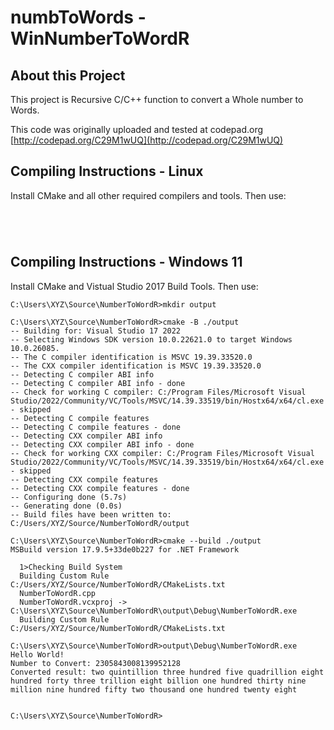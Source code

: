 # numbToWords - WinNumberToWordR

## About this Project
This project is Recursive C/C++ function to convert a Whole number to Words.  
   
This code was originally uploaded and tested at codepad.org  
[http://codepad.org/C29M1wUQ](http://codepad.org/C29M1wUQ)
  
## Compiling Instructions - Linux
Install CMake and all other required compilers and tools.
Then use:
```




```

## Compiling Instructions - Windows 11
Install CMake and Vistual Studio 2017 Build Tools.
Then use:
```
C:\Users\XYZ\Source\NumberToWordR>mkdir output

C:\Users\XYZ\Source\NumberToWordR>cmake -B ./output
-- Building for: Visual Studio 17 2022
-- Selecting Windows SDK version 10.0.22621.0 to target Windows 10.0.26085.
-- The C compiler identification is MSVC 19.39.33520.0
-- The CXX compiler identification is MSVC 19.39.33520.0
-- Detecting C compiler ABI info
-- Detecting C compiler ABI info - done
-- Check for working C compiler: C:/Program Files/Microsoft Visual Studio/2022/Community/VC/Tools/MSVC/14.39.33519/bin/Hostx64/x64/cl.exe - skipped
-- Detecting C compile features
-- Detecting C compile features - done
-- Detecting CXX compiler ABI info
-- Detecting CXX compiler ABI info - done
-- Check for working CXX compiler: C:/Program Files/Microsoft Visual Studio/2022/Community/VC/Tools/MSVC/14.39.33519/bin/Hostx64/x64/cl.exe - skipped
-- Detecting CXX compile features
-- Detecting CXX compile features - done
-- Configuring done (5.7s)
-- Generating done (0.0s)
-- Build files have been written to: C:/Users/XYZ/Source/NumberToWordR/output

C:\Users\XYZ\Source\NumberToWordR>cmake --build ./output
MSBuild version 17.9.5+33de0b227 for .NET Framework

  1>Checking Build System
  Building Custom Rule C:/Users/XYZ/Source/NumberToWordR/CMakeLists.txt
  NumberToWordR.cpp
  NumberToWordR.vcxproj -> C:\Users\XYZ\Source\NumberToWordR\output\Debug\NumberToWordR.exe
  Building Custom Rule C:/Users/XYZ/Source/NumberToWordR/CMakeLists.txt

C:\Users\XYZ\Source\NumberToWordR>output\Debug\NumberToWordR.exe
Hello World!
Number to Convert: 2305843008139952128
Converted result: two quintillion three hundred five quadrillion eight hundred forty three trillion eight billion one hundred thirty nine million nine hundred fifty two thousand one hundred twenty eight


C:\Users\XYZ\Source\NumberToWordR>
```


